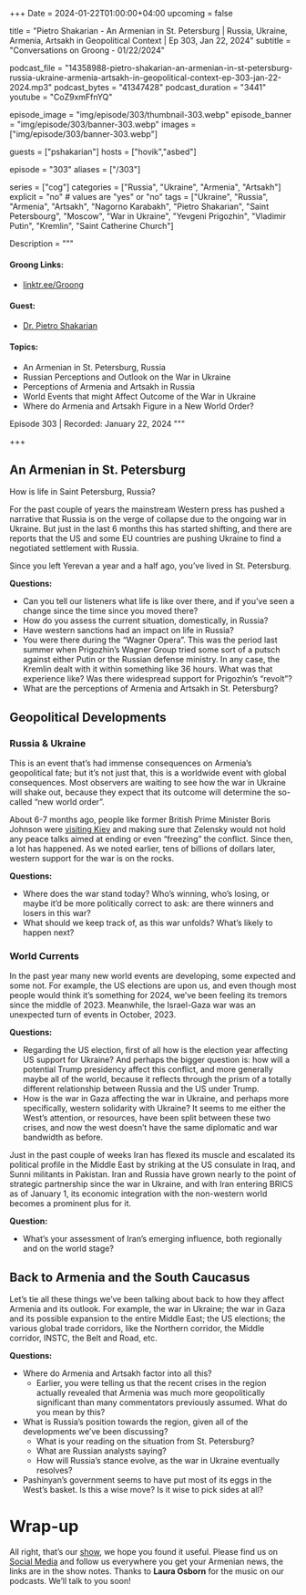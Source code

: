+++
Date = 2024-01-22T01:00:00+04:00
upcoming = false

title = "Pietro Shakarian - An Armenian in St. Petersburg | Russia, Ukraine, Armenia, Artsakh in Geopolitical Context | Ep 303, Jan 22, 2024"
subtitle = "Conversations on Groong - 01/22/2024"

podcast_file = "14358988-pietro-shakarian-an-armenian-in-st-petersburg-russia-ukraine-armenia-artsakh-in-geopolitical-context-ep-303-jan-22-2024.mp3"
podcast_bytes = "41347428"
podcast_duration = "3441"
youtube = "CoZ9xmFfnYQ"

episode_image = "img/episode/303/thumbnail-303.webp"
episode_banner = "img/episode/303/banner-303.webp"
images = ["img/episode/303/banner-303.webp"]

guests = ["pshakarian"]
hosts = ["hovik","asbed"]

episode = "303"
aliases = ["/303"]

series = ["cog"]
categories = ["Russia", "Ukraine", "Armenia", "Artsakh"]
explicit = "no" # values are "yes" or "no"
tags = ["Ukraine", "Russia", "Armenia", "Artsakh", "Nagorno Karabakh", "Pietro Shakarian", "Saint Petersbourg", "Moscow", "War in Ukraine", "Yevgeni Prigozhin", "Vladimir Putin", "Kremlin", "Saint Catherine Church"]

Description = """

#### Groong Links:
* [linktr.ee/Groong](https://linktr.ee/groong)

#### Guest:
* [Dr. Pietro Shakarian](/guest/pshakarian)

#### Topics:
* An Armenian in St. Petersburg, Russia
* Russian Perceptions and Outlook on the War in Ukraine
* Perceptions of Armenia and Artsakh in Russia
* World Events that might Affect Outcome of the War in Ukraine
* Where do Armenia and Artsakh Figure in a New World Order?

Episode 303 | Recorded: January 22, 2024
"""

+++

## An Armenian in St. Petersburg

How is life in Saint Petersburg, Russia?

For the past couple of years the mainstream Western press has pushed a narrative that Russia is on the verge of collapse due to the ongoing war in Ukraine. But just in the last 6 months this has started shifting, and there are reports that the US and some EU countries are pushing Ukraine to find a negotiated settlement with Russia.

Since you left Yerevan a year and a half ago, you’ve lived in St. Petersburg.

**Questions:**
* Can you tell our listeners what life is like over there, and if you’ve seen a change since the time since you moved there?
* How do you assess the current situation, domestically, in Russia?
* Have western sanctions had an impact on life in Russia?
* You were there during the “Wagner Opera”. This was the period last summer when Prigozhin’s Wagner Group tried some sort of a putsch against either Putin or the Russian defense ministry. In any case, the Kremlin dealt with it within something like 36 hours. What was that experience like? Was there widespread support for Prigozhin’s “revolt”?
* What are the perceptions of Armenia and Artsakh in St. Petersburg?


## Geopolitical Developments


### Russia & Ukraine

This is an event that’s had immense consequences on Armenia’s geopolitical fate; but it’s not just that, this is a worldwide event with global consequences. Most observers are waiting to see how the war in Ukraine will shake out, because they expect that its outcome will determine the so-called “new world order”.

About 6-7 months ago, people like former British Prime Minister Boris Johnson were [visiting Kiev](https://responsiblestatecraft.org/2022/09/02/diplomacy-watch-why-did-the-west-stop-a-peace-deal-in-ukraine/) and making sure that Zelensky would not hold any peace talks aimed at ending or even “freezing” the conflict. Since then, a lot has happened. As we noted earlier, tens of billions of dollars later, western support for the war is on the rocks.

**Questions:**
* Where does the war stand today? Who’s winning, who’s losing, or maybe it’d be more politically correct to ask: are there winners and losers in this war?
* What should we keep track of, as this war unfolds? What’s likely to happen next?


### World Currents

In the past year many new world events are developing, some expected and some not. For example, the US elections are upon us, and even though most people would think it’s something for 2024, we’ve been feeling its tremors since the middle of 2023. Meanwhile, the Israel-Gaza war was an unexpected turn of events in October, 2023.

**Questions:**
* Regarding the US election, first of all how is the election year affecting US support for Ukraine? And perhaps the bigger question is: how will a potential Trump presidency affect this conflict, and more generally maybe all of the world, because it reflects through the prism of a totally different relationship between Russia and the US under Trump.
* How is the war in Gaza affecting the war in Ukraine, and perhaps more specifically, western solidarity with Ukraine? It seems to me either the West’s attention, or resources, have been split between these two crises, and now the west doesn’t have the same diplomatic and war bandwidth as before.

Just in the past couple of weeks Iran has flexed its muscle and escalated its political profile in the Middle East by striking at the US consulate in Iraq, and Sunni militants in Pakistan. Iran and Russia have grown nearly to the point of strategic partnership since the war in Ukraine, and with Iran entering BRICS as of January 1, its economic integration with the non-western world becomes a prominent plus for it.

**Question:**
* What’s your assessment of Iran’s emerging influence, both regionally and on the world stage?


## Back to Armenia and the South Caucasus

Let’s tie all these things we’ve been talking about back to how they affect Armenia and its outlook. For example, the war in Ukraine; the war in Gaza and its possible expansion to the entire Middle East; the US elections; the various global trade corridors, like the Northern corridor, the Middle corridor, INSTC, the Belt and Road, etc.

**Questions:**
* Where do Armenia and Artsakh factor into all this?
    * Earlier, you were telling us that the recent crises in the region actually revealed that Armenia was much more geopolitically significant than many commentators previously assumed. What do you mean by this?
* What is Russia’s position towards the region, given all of the developments we’ve been discussing?
    * What is your reading on the situation from St. Petersburg?
    * What are Russian analysts saying?
    * How will Russia’s stance evolve, as the war in Ukraine eventually resolves?
* Pashinyan’s government seems to have put most of its eggs in the West’s basket. Is this a wise move? Is it wise to pick sides at all?


# Wrap-up

All right, that’s our [show](https://podcasts.groong.org/), we hope you found it useful. Please find us on [Social Media](https://lintr.ee/groong) and follow us everywhere you get your Armenian news, the links are in the show notes. Thanks to **Laura Osborn** for the music on our podcasts. We’ll talk to you soon!
